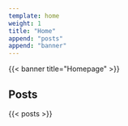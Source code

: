 ```yaml
---
template: home
weight: 1
title: "Home"
append: "posts"
append: "banner"
---
```


{{< banner title="Homepage" >}}

<section class='uk-margin-large-top'>
	<div class='uk-er uk-container-large'>
        <h2>Posts</h2>
        {{< posts >}}
    </div>
</section>

